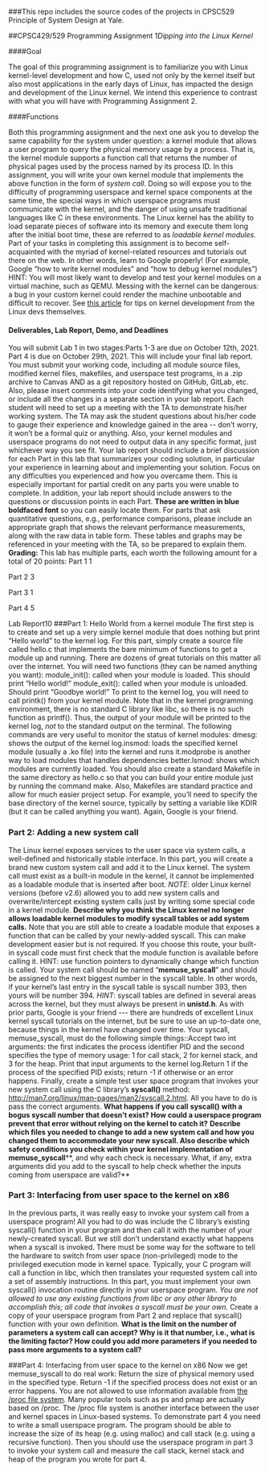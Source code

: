 ###This repo includes the source codes of the projects in CPSC529 Principle of System Design at Yale.

##CPSC429/529 Programming Assignment 1*Dipping into the Linux Kernel* 

####Goal

The goal of this programming assignment is to familiarize you with Linux kernel-level development and how C, used not only by the kernel itself but also most applications in the early days of Linux, has impacted the design and development of the Linux kernel. We intend this experience to contrast with what you will have with Programming Assignment 2. 

####Functions

Both this programming assignment and the next one ask you to develop the same capability for the system under question: a kernel module that allows a user program to query the physical memory usage by a process. That is, the kernel module supports a function call that returns the number of physical pages used by the process named by its process ID. 
In this assignment, you will write your own kernel module that implements the above function in the form of *system call*. Doing so will expose you to the difficulty of programming userspace and kernel space components at the same time, the special ways in which userspace programs must communicate with the kernel, and the danger of using unsafe traditional languages like C in these environments.
The Linux kernel has the ability to load separate pieces of software into its memory and execute them long after the initial boot time, these are referred to as *loadable kernel modules.* Part of your tasks in completing this assignment is to become self-acquainted with the myriad of kernel-related resources and tutorials out there on the web. In other words, learn to Google properly! (For example, Google “how to write kernel modules” and “how to debug kernel modules”) 
HINT: You will most likely want to develop and test your kernel modules on a virtual machine, such as QEMU. Messing with the kernel can be dangerous: a bug in your custom kernel could render the machine unbootable and difficult to recover. See [this article](https://lwn.net/Articles/660404/) for tips on kernel development from the Linux devs themselves. 

#### Deliverables, Lab Report, Demo, and Deadlines

You will submit Lab 1 in two stages:Parts 1-3 are due on October 12th, 2021. Part 4 is due on October 29th, 2021. This will include your final lab report. 
You must submit your working code, including all module source files, modified kernel files, makefiles, and userspace test programs, in a .zip archive to Canvas AND as a git repository hosted on GitHub, GitLab, etc. Also, please insert comments into your code identifying what you changed, or include all the changes in a separate section in your lab report. 
Each student will need to set up a meeting with the TA to demonstrate his/her working system. The TA may ask the student questions about his/her code to gauge their experience and knowledge gained in the area -- don’t worry, it won’t be a formal quiz or anything. Also, your kernel modules and userspace programs do not need to output data in any specific format, just whichever way you see fit. 
Your lab report should include a brief discussion for each Part in this lab that summarizes your coding solution, in particular your experience in learning about and implementing your solution. Focus on any difficulties you experienced and how you overcame them. This is especially important for partial credit on any parts you were unable to complete. In addition, your lab report should include answers to the questions or discussion points in each Part. **These are written in blue boldfaced font** so you can easily locate them. For parts that ask quantitative questions, e.g., performance comparisons, please include an appropriate graph that shows the relevant performance measurements, along with the raw data in table form. These tables and graphs may be referenced in your meeting with the TA, so be prepared to explain them.
**Grading:** This lab has multiple parts, each worth the following amount for a total of 20 points:
Part 1 1

Part 2 3

Part 3 1

Part 4 5

Lab Report10
###Part 1: Hello World from a kernel module
The first step is to create and set up a very simple kernel module that does nothing but print “Hello world” to the kernel log. For this part, simply create a source file called hello.c that implements the bare minimum of functions to get a module up and running. There are dozens of great tutorials on this matter all over the internet. 
You will need two functions (they can be named anything you want): module_init(): called when your module is loaded. This should print “Hello world!” module_exit(): called when your module is unloaded. Should print “Goodbye world!”
To print to the kernel log, you will need to call printk() from your kernel module. Note that in the kernel programming environment, there is no standard C library like libc, so there is no such function as printf(). Thus, the output of your module will be printed to the kernel log, *not* to the standard output on the terminal.
The following commands are very useful to monitor the status of kernel modules: dmesg: shows the output of the kernel log.insmod: loads the specified kernel module (usually a .ko file) into the kernel and runs it.modprobe is another way to load modules that handles dependencies better.lsmod: shows which modules are currently loaded. 
You should also create a standard Makefile in the same directory as hello.c so that you can build your entire module just by running the command make. Also, Makefiles are standard practice and allow for much easier project setup. For example, you’ll need to specify the base directory of the kernel source, typically by setting a variable like KDIR (but it can be called anything you want). Again, Google is your friend. 

### Part 2: Adding a new system call

The Linux kernel exposes services to the user space via system calls, a well-defined and historically stable interface. In this part, you will create a brand new custom system call and add it to the Linux kernel. The system call must exist as a built-in module in the kernel, it cannot be implemented as a loadable module that is inserted after boot. 
*NOTE*: older Linux kernel versions (before v2.6) allowed you to add new system calls and overwrite/intercept existing system calls just by writing some special code in a kernel module. 
**Describe why you think the Linux kernel no longer allows loadable kernel modules to modify syscall tables or add system calls.** 
Note that you are still able to create a loadable module that exposes a function that can be called by your newly-added syscall. This can make development easier but is not required. If you choose this route, your built-in syscall code must first check that the module function is available before calling it. 
HINT: use function pointers to dynamically change which function is called. 
Your system call should be named “**memuse_syscall**” and should be assigned to the next biggest number in the syscall table. In other words, if your kernel’s last entry in the syscall table is syscall number 393, then yours will be number 394. 
*HINT*: syscall tables are defined in several areas across the kernel, but they must always be present in **unistd.h**. As with prior parts, Google is your friend --- there are hundreds of excellent Linux kernel syscall tutorials on the internet, but be sure to use an up-to-date one, because things in the kernel have changed over time. 
Your syscall, memuse_syscall, must do the following simple things::Accept two int arguments: the first indicates the process identifier PID and the second specifies the type of memory usage: 1 for call stack, 2 for kernel stack, and 3 for the heap. Print that input arguments to the kernel log.Return 1 if the process of the specified PID exists; return -1 if otherwise or an error happens.
Finally, create a simple test user space program that invokes your new system call using the C library’s **syscall()** method: http://man7.org/linux/man-pages/man2/syscall.2.html. All you have to do is pass the correct arguments.
**What happens if you call** **syscall()** **with a bogus syscall number that doesn’t exist? How could a userspace program prevent that error without relying on the kernel to catch it?**
**Describe which files you needed to change to add a new system call and how you changed them to accommodate your new syscall. Also describe which safety conditions you check within your kernel implementation of** **memuse_syscall****, and why each check is necessary. What, if any, extra arguments did you add to the syscall to help check whether the inputs coming from userspace are valid?**

### Part 3: Interfacing from user space to the kernel on x86

In the previous parts, it was really easy to invoke your system call from a userspace program! All you had to do was include the C library’s existing syscall() function in your program and then call it with the number of your newly-created syscall. 
But we still don’t understand exactly what happens when a syscall is invoked. There must be some way for the software to tell the hardware to switch from user space (non-privileged) mode to the privileged execution mode in kernel space. 
Typically, your C program will call a function in libc, which then translates your requested system call into a set of assembly instructions. In this part, you must implement your own syscall() invocation routine directly in your userspace program.
*You are not allowed to use any existing functions from libc or any other library to accomplish this; all code that invokes a syscall must be your own.*
Create a copy of your userspace program from Part 2 and replace that syscall() function with your own definition. 
**What is the limit on the number of parameters a system call can accept? Why is it that number, i.e., what is the limiting factor? How could you add more parameters if you needed to pass more arguments to a system call?**

###Part 4: Interfacing from user space to the kernel on x86
Now we get memuse_syscall to do real work:
Return the size of physical memory used in the specified type. Return -1 if the specified process does not exist or an error happens.
You are not allowed to use information available from [the /proc file system](https://www.kernel.org/doc/Documentation/filesystems/proc.txt). Many popular tools such as ps and pmap are actually based on /proc. The /proc file system is another interface between the user and kernel spaces in Linux-based systems.
To demonstrate part 4 you need to write a small userspace program. The program should be able to increase the size of its heap (e.g. using malloc) and call stack (e.g. using a recursive function). Then you should use the userspace program in part 3 to invoke your system call and measure the call stack, kernel stack and heap of the program you wrote for part 4.